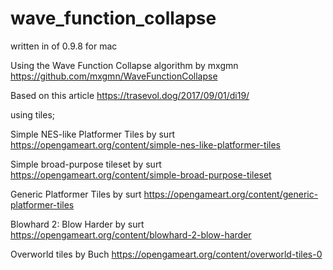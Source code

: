 # wave_function_collapse
written in of 0.9.8 for mac

Using the Wave Function Collapse algorithm by mxgmn
https://github.com/mxgmn/WaveFunctionCollapse

Based on this article https://trasevol.dog/2017/09/01/di19/

using tiles;

Simple NES-like Platformer Tiles by surt
https://opengameart.org/content/simple-nes-like-platformer-tiles

Simple broad-purpose tileset by surt
https://opengameart.org/content/simple-broad-purpose-tileset

Generic Platformer Tiles by surt
https://opengameart.org/content/generic-platformer-tiles

Blowhard 2: Blow Harder by surt
https://opengameart.org/content/blowhard-2-blow-harder

Overworld tiles by Buch
https://opengameart.org/content/overworld-tiles-0

